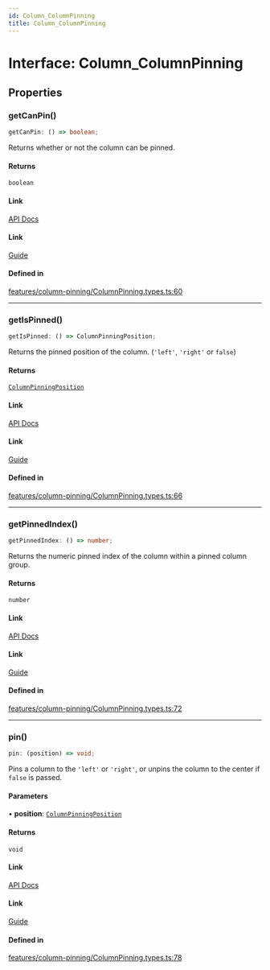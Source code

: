 ```yaml
---
id: Column_ColumnPinning
title: Column_ColumnPinning
---
```


# Interface: Column\_ColumnPinning

## Properties

### getCanPin()

```ts
getCanPin: () => boolean;
```

Returns whether or not the column can be pinned.

#### Returns

`boolean`

#### Link

[API Docs](https://tanstack.com/table/v8/docs/api/features/column-pinning#getcanpin)

#### Link

[Guide](https://tanstack.com/table/v8/docs/guide/column-pinning)

#### Defined in

[features/column-pinning/ColumnPinning.types.ts:60](https://github.com/TanStack/table/blob/b1e6b79157b0debc7222660572b06c8b857f4605/packages/table-core/src/features/column-pinning/ColumnPinning.types.ts#L60)

***

### getIsPinned()

```ts
getIsPinned: () => ColumnPinningPosition;
```

Returns the pinned position of the column. (`'left'`, `'right'` or `false`)

#### Returns

[`ColumnPinningPosition`](../type-aliases/columnpinningposition.md)

#### Link

[API Docs](https://tanstack.com/table/v8/docs/api/features/column-pinning#getispinned)

#### Link

[Guide](https://tanstack.com/table/v8/docs/guide/column-pinning)

#### Defined in

[features/column-pinning/ColumnPinning.types.ts:66](https://github.com/TanStack/table/blob/b1e6b79157b0debc7222660572b06c8b857f4605/packages/table-core/src/features/column-pinning/ColumnPinning.types.ts#L66)

***

### getPinnedIndex()

```ts
getPinnedIndex: () => number;
```

Returns the numeric pinned index of the column within a pinned column group.

#### Returns

`number`

#### Link

[API Docs](https://tanstack.com/table/v8/docs/api/features/column-pinning#getpinnedindex)

#### Link

[Guide](https://tanstack.com/table/v8/docs/guide/column-pinning)

#### Defined in

[features/column-pinning/ColumnPinning.types.ts:72](https://github.com/TanStack/table/blob/b1e6b79157b0debc7222660572b06c8b857f4605/packages/table-core/src/features/column-pinning/ColumnPinning.types.ts#L72)

***

### pin()

```ts
pin: (position) => void;
```

Pins a column to the `'left'` or `'right'`, or unpins the column to the center if `false` is passed.

#### Parameters

• **position**: [`ColumnPinningPosition`](../type-aliases/columnpinningposition.md)

#### Returns

`void`

#### Link

[API Docs](https://tanstack.com/table/v8/docs/api/features/column-pinning#pin)

#### Link

[Guide](https://tanstack.com/table/v8/docs/guide/column-pinning)

#### Defined in

[features/column-pinning/ColumnPinning.types.ts:78](https://github.com/TanStack/table/blob/b1e6b79157b0debc7222660572b06c8b857f4605/packages/table-core/src/features/column-pinning/ColumnPinning.types.ts#L78)
